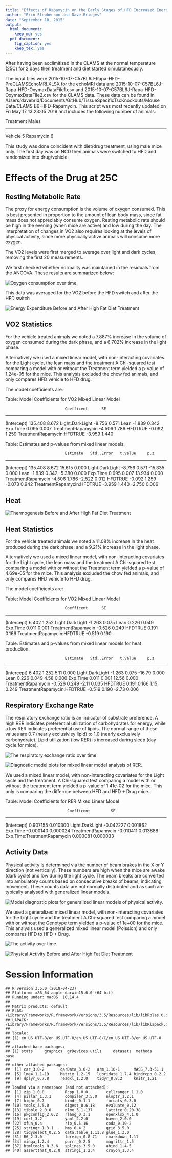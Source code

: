 ```yaml
---
title: "Effects of Rapamycin on the Early Stages of HFD Increased Energy Expenditure - Dont trust the statistics in this version"
author: "Erin Stephenson and Dave Bridges"
date: "September 18, 2015"
output:
  html_document:
    keep_md: yes
  pdf_document:
    fig_caption: yes
    keep_tex: yes
---
```






After having been acclimitized in the CLAMS at the normal temperature (25C) for 2 days then treatment and diet started simulataneously. 


The input files were 2015-10-07-C57BL6J-Rapa-HFD-PreCLAMSEchoMRI.XLSX for the echoMRI data and 2015-10-07-C57BL6J-Rapa-HFD-OxymaxDataFile1.csv  and 2015-10-07-C57BL6J-Rapa-HFD-OxymaxDataFile2.csv for the CLAMS data.  These data can be found in /Users/davebrid/Documents/GitHub/TissueSpecificTscKnockouts/Mouse Data/CLAMS B6-HFD-Rapamycin.  This script was most recently updated on Fri May 17 13:23:05 2019 and includes the following number of animals:


Treatment    Males
----------  ------
Vehicle          5
Rapamycin        6

This study was done coincident with diet/drug treatment, using male mice only.  The first day was on NCD then animals were switched to HFD and randomized into drug/vehicle.

# Effects of the Drug at 25C



## Resting Metabolic Rate

The proxy for energy consumption is the volume of oxygen consumed.  This is best presented in proportion to the amount of lean body mass, since fat mass does not appreciably consume oxygen.  Resting metabolic rate should be high in the evening (when mice are active) and low during the day.  The interpretation of changes in VO2 also requires looking at the levels of physical activity, since more physically active animals will consume more oxygen.

The VO2 levels were first merged to average over light and dark cycles, removing the first 20 measurements.  




We first checked whether normality was maintained in the residuals from the ANCOVA.  These results are summarized below:


![Oxygen consumption over time.](figures/vo2-time-course-1.png)

This data was averaged for the VO2 before the HFD switch and after the HFD switch

![Energy Expenditure Before and After High Fat Diet Treatment](figures/vo2-barplot-1.png)


## VO2 Statistics

For the vehicle treated animals we noted a 7.887% increase in the volume of oxygen consumed during the dark phase, and a 6.702% increase in the light phase.

Alternatively we used a mixed linear model, with non-interacting covariates for the Light cycle, the lean mass and the treatment  A Chi-squared test comparing a model with or without the Treatment term yielded a p-value of 1.24e-05 for the mice.  This analysis excluded the chow fed animals, and only compares HFD vehicle to HFD drug.

The model coefficients are:


Table: Model Coefficients for VO2 Mixed Linear Model

                              Coefficent      SE
---------------------------  -----------  ------
(Intercept)                      135.408   8.672
Light.DarkLight                   -8.756   0.571
Lean                              -1.839   0.342
Exp.Time                           0.095   0.007
TreatmentRapamycin                -4.506   1.786
HFDTRUE                           -0.092   1.259
TreatmentRapamycin:HFDTRUE        -3.959   1.440



Table: Estimates and p-values from mixed linear models.

                              Estimate   Std..Error   t.value     p.z
---------------------------  ---------  -----------  --------  ------
(Intercept)                    135.408        8.672    15.615   0.000
Light.DarkLight                 -8.756        0.571   -15.335   0.000
Lean                            -1.839        0.342    -5.380   0.000
Exp.Time                         0.095        0.007    13.934   0.000
TreatmentRapamycin              -4.506        1.786    -2.522   0.012
HFDTRUE                         -0.092        1.259    -0.073   0.942
TreatmentRapamycin:HFDTRUE      -3.959        1.440    -2.750   0.006

## Heat

![Thermogenesis Before and After High Fat Diet Treatment](figures/heat-barplot-1.png)



## Heat Statistics

For the vehicle treated animals we noted a 11.08% increase in the heat produced during the dark phase, and a 9.21% increase in the light phase.

Alternatively we used a mixed linear model, with non-interacting covariates for the Light cycle, the lean mass and the treatment  A Chi-squared test comparing a model with or without the Treatment term yielded a p-value of 4.69e-05 for the mice.  This analysis excluded the chow fed animals, and only compares HFD vehicle to HFD drug.

The model coefficients are:


Table: Model Coefficients for VO2 Mixed Linear Model

                              Coefficent      SE
---------------------------  -----------  ------
(Intercept)                        6.402   1.252
Light.DarkLight                   -1.263   0.075
Lean                               0.226   0.049
Exp.Time                           0.011   0.001
TreatmentRapamycin                -0.526   0.249
HFDTRUE                            0.191   0.166
TreatmentRapamycin:HFDTRUE        -0.519   0.190



Table: Estimates and p-values from mixed linear models for heat production.

                              Estimate   Std..Error   t.value     p.z
---------------------------  ---------  -----------  --------  ------
(Intercept)                      6.402        1.252      5.11   0.000
Light.DarkLight                 -1.263        0.075    -16.79   0.000
Lean                             0.226        0.049      4.58   0.000
Exp.Time                         0.011        0.001     12.56   0.000
TreatmentRapamycin              -0.526        0.249     -2.11   0.035
HFDTRUE                          0.191        0.166      1.15   0.249
TreatmentRapamycin:HFDTRUE      -0.519        0.190     -2.73   0.006

## Respiratory Exchange Rate

The respiratory exchange ratio is an indicator of substrate preference.  A high RER indicates preferential utilization of carbohydrates for energy, while a low RER indicates preferential use of lipids.  The normal range of these values are 0.7 (nearly exclusivley lipid) to 1.0 (nearly exclusively carbohydrate).  Lipid utilization (low RER) is increased during sleep (day cycle for mice).



![The respiratory exchange ratio over time.](figures/rer-time-course-1.png)

![Diagnostic model plots for mixed linear model analysis of RER.](figures/rer-statistics-untreated-1.png)

We used a mixed linear model, with non-interacting covariates for the Light cycle and the treatment.  A Chi-squared test comparing a model with or without the treatment term yielded a p-value of 1.41e-02 for the mice.  This only is comparing the differnce between HFD and HFD + Drug mice.


Table: Model Coefficients for RER Mixed Linear Model

                               Coefficent         SE
----------------------------  -----------  ---------
(Intercept)                      0.907155   0.010300
Light.DarkLight                 -0.042227   0.001862
Exp.Time                        -0.000140   0.000024
TreatmentRapamycin              -0.010411   0.013888
Exp.Time:TreatmentRapamycin      0.000081   0.000033


## Activity Data

Physical activity is determined via the number of beam brakes in the X or Y direction (not vertically).  These numbers are high when the mice are awake (dark cycle) and low during the light cycle.  The beam breaks are converted into ambulatory counts based on consecutive breaks of beams, indicating movement.  These counts data are not normally distributed and as such are typically analysed with generalized linear models.


![Model diagnostic plots for generalized linear models of physical activity.](figures/activity-statistics-1.png)

We used a generalized mixed linear model, with non-interacting covariates for the Light cycle and the treatment  A Chi-squared test comparing a model with or without the Genotype term yielded a p-value of 1e+00 for the mice.  This analysis used a generalized mixed linear model (Poission) and only compares HFD to HFD + Drug.


![The activity over time.](figures/activity-time-course-1.png)


![Physical Activity Before and After High Fat Diet Treatment](figures/activity-barplot-1.png)

# Session Information


```
## R version 3.5.0 (2018-04-23)
## Platform: x86_64-apple-darwin15.6.0 (64-bit)
## Running under: macOS  10.14.4
## 
## Matrix products: default
## BLAS: /Library/Frameworks/R.framework/Versions/3.5/Resources/lib/libRblas.0.dylib
## LAPACK: /Library/Frameworks/R.framework/Versions/3.5/Resources/lib/libRlapack.dylib
## 
## locale:
## [1] en_US.UTF-8/en_US.UTF-8/en_US.UTF-8/C/en_US.UTF-8/en_US.UTF-8
## 
## attached base packages:
## [1] stats     graphics  grDevices utils     datasets  methods   base     
## 
## other attached packages:
##  [1] car_3.0-2       carData_3.0-2   arm_1.10-1      MASS_7.3-51.1  
##  [5] lme4_1.1-19     Matrix_1.2-15   lubridate_1.7.4 bindrcpp_0.2.2 
##  [9] dplyr_0.7.8     readxl_1.2.0    tidyr_0.8.2     knitr_1.21     
## 
## loaded via a namespace (and not attached):
##  [1] zip_1.0.0         Rcpp_1.0.0        cellranger_1.1.0 
##  [4] pillar_1.3.1      compiler_3.5.0    nloptr_1.2.1     
##  [7] highr_0.7         bindr_0.1.1       forcats_0.3.0    
## [10] tools_3.5.0       digest_0.6.18     evaluate_0.12    
## [13] tibble_2.0.0      nlme_3.1-137      lattice_0.20-38  
## [16] pkgconfig_2.0.2   rlang_0.3.1       openxlsx_4.1.0   
## [19] curl_3.2          yaml_2.2.0        haven_2.0.0      
## [22] xfun_0.4          rio_0.5.16        coda_0.19-2      
## [25] stringr_1.3.1     hms_0.4.2         grid_3.5.0       
## [28] tidyselect_0.2.5  data.table_1.11.8 glue_1.3.0       
## [31] R6_2.3.0          foreign_0.8-71    rmarkdown_1.11   
## [34] minqa_1.2.4       purrr_0.2.5       magrittr_1.5     
## [37] htmltools_0.3.6   splines_3.5.0     abind_1.4-5      
## [40] assertthat_0.2.0  stringi_1.2.4     crayon_1.3.4
```
